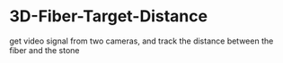 # 3D-Fiber-Target-Distance
 get video signal from two cameras, and track the distance between the fiber and the stone
